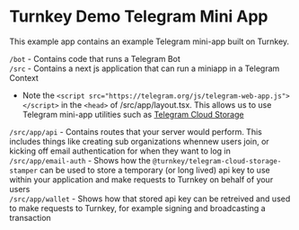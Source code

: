 # Turnkey Demo Telegram Mini App

This example app contains an example Telegram mini-app built on Turnkey.

`/bot` - Contains code that runs a Telegram Bot\
`/src` - Contains a next js application that can run a miniapp in a Telegram Context
- Note the `<script src="https://telegram.org/js/telegram-web-app.js"></script>` in the `<head>` of /src/app/layout.tsx. This allows us to use Telegram mini-app utilities such as [Telegram Cloud Storage](https://core.telegram.org/bots/webapps#cloudstorage)

`/src/app/api` - Contains routes that your server would perform. This includes things like creating sub organizations whennew users join, or kicking off email authentication for when they want to log in\
`/src/app/email-auth` - Shows how the `@turnkey/telegram-cloud-storage-stamper` can be used to store a temporary (or long lived) api key to use within your application and make requests to Turnkey on behalf of your users\
`/src/app/wallet` - Shows how that stored api key can be retreived and used to make requests to Turnkey, for example signing and broadcasting a transaction
